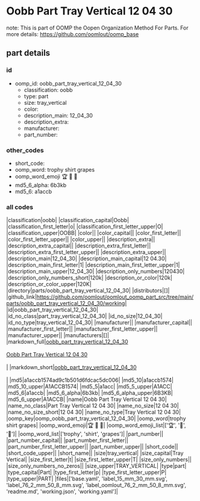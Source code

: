 # Oobb Part Tray Vertical 12 04 30  

note: This is part of OOMP the Oopen Organization Method For Parts. For more details: https://github.com/oomlout/oomp_base

##  part details





### id
* oomp_id: oobb_part_tray_vertical_12_04_30
  * classification: oobb
  * type: part
  * size: tray_vertical
  * color: 
  * description_main: 12_04_30
  * description_extra: 
  * manufacturer: 
  * part_number: 

### other_codes
* short_code: 
* oomp_word: trophy shirt grapes
* oomp_word_emoji :trophy: :shirt: :grapes:
* md5_6_alpha: 6b3kb
* md5_6: a1accb

### all codes 
|classification|oobb|
|classification_capital|Oobb|
|classification_first_letter|o|
|classification_first_letter_upper|O|
|classification_upper|OOBB|
|color||
|color_capital||
|color_first_letter||
|color_first_letter_upper||
|color_upper||
|description_extra||
|description_extra_capital||
|description_extra_first_letter||
|description_extra_first_letter_upper||
|description_extra_upper||
|description_main|12_04_30|
|description_main_capital|12 04.30|
|description_main_first_letter|1|
|description_main_first_letter_upper|1|
|description_main_upper|12_04_30|
|description_only_numbers|120430|
|description_only_numbers_short|120k|
|description_or_color|120k|
|description_or_color_upper|120K|
|directory|parts/oobb_part_tray_vertical_12_04_30|
|distributors|[]|
|github_link|https://github.com/oomlout/oomlout_oomp_part_src/tree/main/parts/oobb_part_tray_vertical_12_04_30/working|
|id|oobb_part_tray_vertical_12_04_30|
|id_no_class|part_tray_vertical_12_04_30|
|id_no_size|12_04_30|
|id_no_type|tray_vertical_12_04_30|
|manufacturer||
|manufacturer_capital||
|manufacturer_first_letter||
|manufacturer_first_letter_upper||
|manufacturer_upper||
|manufacturers|[]|
|markdown_full|[oobb_part_tray_vertical_12_04_30](https://github.com/oomlout/oomlout_oomp_part_src/tree/main/parts/oobb_part_tray_vertical_12_04_30/working)<br>[](https://github.com/oomlout/oomlout_oomp_part_src/tree/main/parts/oobb_part_tray_vertical_12_04_30/working)<br>[Oobb Part Tray Vertical 12 04 30](https://github.com/oomlout/oomlout_oomp_part_src/tree/main/parts/oobb_part_tray_vertical_12_04_30/working)<br><br>|
|markdown_short|[oobb_part_tray_vertical_12_04_30](https://github.com/oomlout/oomlout_oomp_part_src/tree/main/parts/oobb_part_tray_vertical_12_04_30/working)<br><br>|
|md5|a1accb1574ad9c1b501d6fdcac5dc006|
|md5_10|a1accb1574|
|md5_10_upper|A1ACCB1574|
|md5_5|a1acc|
|md5_5_upper|A1ACC|
|md5_6|a1accb|
|md5_6_alpha|6b3kb|
|md5_6_alpha_upper|6B3KB|
|md5_6_upper|A1ACCB|
|name|Oobb Part Tray Vertical 12 04 30|
|name_no_class|Part Tray Vertical 12 04 30|
|name_no_size|12 04 30|
|name_no_size_short|12 04 30|
|name_no_type|Tray Vertical 12 04 30|
|oomp_key|oomp_oobb_part_tray_vertical_12_04_30|
|oomp_word|trophy shirt grapes|
|oomp_word_emoji|:trophy: :shirt: :grapes:|
|oomp_word_emoji_list|[':trophy:', ':shirt:', ':grapes:']|
|oomp_word_list|['trophy', 'shirt', 'grapes']|
|part_number||
|part_number_capital||
|part_number_first_letter||
|part_number_first_letter_upper||
|part_number_upper||
|short_code||
|short_code_upper||
|short_name||
|size|tray_vertical|
|size_capital|Tray Vertical|
|size_first_letter|t|
|size_first_letter_upper|T|
|size_only_numbers||
|size_only_numbers_no_zeros||
|size_upper|TRAY_VERTICAL|
|type|part|
|type_capital|Part|
|type_first_letter|p|
|type_first_letter_upper|P|
|type_upper|PART|
|files|['base.yaml', 'label_15_mm_30_mm.svg', 'label_76_2_mm_50_8_mm.svg', 'label_oomlout_76_2_mm_50_8_mm.svg', 'readme.md', 'working.json', 'working.yaml']|
